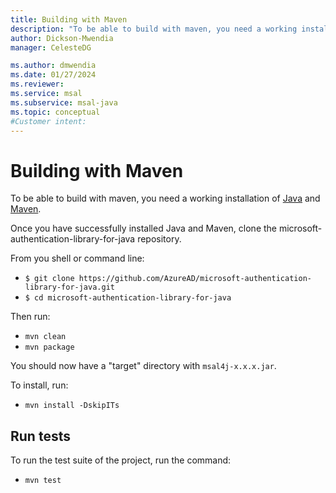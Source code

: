```yaml
---
title: Building with Maven
description: "To be able to build with maven, you need a working installation of Java and Maven."
author: Dickson-Mwendia
manager: CelesteDG

ms.author: dmwendia
ms.date: 01/27/2024
ms.reviewer:
ms.service: msal
ms.subservice: msal-java
ms.topic: conceptual
#Customer intent: 
---
```


# Building with Maven

To be able to build with maven, you need a working installation of [Java](https://www.oracle.com/technetwork/java/javase/downloads/index.html) and [Maven](https://maven.apache.org/download.cgi).

Once you have successfully installed Java and Maven, clone the microsoft-authentication-library-for-java repository.

From you shell or command line:

- `$ git clone https://github.com/AzureAD/microsoft-authentication-library-for-java.git`
- `$ cd microsoft-authentication-library-for-java`

Then run:

- `mvn clean`
- `mvn package`

You should now have a "target" directory with `msal4j-x.x.x.jar`.

To install, run:

- `mvn install -DskipITs`

## Run tests

To run the test suite of the project, run the command:

- `mvn test`
